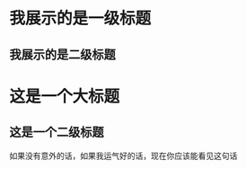我展示的是一级标题
=================

我展示的是二级标题
-----------------

# 这是一个大标题
## 这是一个二级标题
如果没有意外的话，如果我运气好的话，现在你应该能看见这句话
